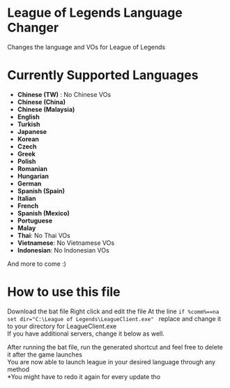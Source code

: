 # League of Legends Language Changer
Changes the language and VOs for League of Legends

# Currently Supported Languages
* **Chinese (TW)** : No Chinese VOs
* **Chinese (China)**
* **Chinese (Malaysia)**
* **English**
* **Turkish**
* **Japanese**
* **Korean**
* **Czech**
* **Greek**
* **Polish**
* **Romanian**
* **Hungarian**
* **German**
* **Spanish (Spain)**
* **Italian**
* **French**
* **Spanish (Mexico)**
* **Portuguese**
* **Malay**
* **Thai**: No Thai VOs
* **Vietnamese**: No Vietnamese VOs
* **Indonesian**: No Indonesian VOs

And more to come :)

# How to use this file
Download the bat file
Right click and edit the file
At the line ```if %comm%==na set dir="C:\League of Legends\LeagueClient.exe" ``` replace and change it to your directory for LeagueClient.exe  
If you have additional servers, change it below as well.

After running the bat file, run the generated shortcut and feel free to delete it after the game launches  
You are now able to launch league in your desired language through any method  
*You might have to redo it again for every update tho
